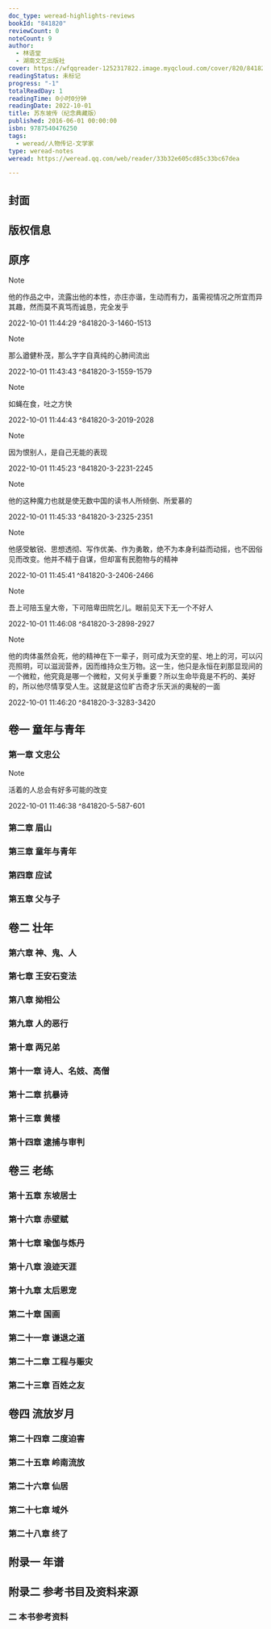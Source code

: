 ```yaml
---
doc_type: weread-highlights-reviews
bookId: "841820"
reviewCount: 0
noteCount: 9
author:
  - 林语堂
  - 湖南文艺出版社
cover: https://wfqqreader-1252317822.image.myqcloud.com/cover/820/841820/t7_841820.jpg
readingStatus: 未标记
progress: "-1"
totalReadDay: 1
readingTime: 0小时0分钟
readingDate: 2022-10-01
title: 苏东坡传（纪念典藏版）
published: 2016-06-01 00:00:00
isbn: 9787540476250
tags:
  - weread/人物传记-文学家
type: weread-notes
weread: https://weread.qq.com/web/reader/33b32e605cd85c33bc67dea

---
```



## 封面

## 版权信息

## 原序

> [!NOTE] 
> 他的作品之中，流露出他的本性，亦庄亦谐，生动而有力，虽需视情况之所宜而异其趣，然而莫不真笃而诚恳，完全发乎
> 
> 2022-10-01 11:44:29 ^841820-3-1460-1513

> [!NOTE] 
> 那么遒健朴茂，那么字字自真纯的心肺间流出
> 
> 2022-10-01 11:43:43 ^841820-3-1559-1579

> [!NOTE] 
> 如蝇在食，吐之方快
> 
> 2022-10-01 11:44:43 ^841820-3-2019-2028

> [!NOTE] 
> 因为恨别人，是自己无能的表现
> 
> 2022-10-01 11:45:23 ^841820-3-2231-2245

> [!NOTE] 
> 他的这种魔力也就是使无数中国的读书人所倾倒、所爱慕的
> 
> 2022-10-01 11:45:33 ^841820-3-2325-2351

> [!NOTE] 
> 他感受敏锐、思想透彻、写作优美、作为勇敢，绝不为本身利益而动摇，也不因俗见而改变。他并不精于自谋，但却富有民胞物与的精神
> 
> 2022-10-01 11:45:41 ^841820-3-2406-2466

> [!NOTE] 
> 吾上可陪玉皇大帝，下可陪卑田院乞儿。眼前见天下无一个不好人
> 
> 2022-10-01 11:46:08 ^841820-3-2898-2927

> [!NOTE] 
> 他的肉体虽然会死，他的精神在下一辈子，则可成为天空的星、地上的河，可以闪亮照明，可以滋润营养，因而维持众生万物。这一生，他只是永恒在刹那显现间的一个微粒，他究竟是哪一个微粒，又何关乎重要？所以生命毕竟是不朽的、美好的，所以他尽情享受人生。这就是这位旷古奇才乐天派的奥秘的一面
> 
> 2022-10-01 11:46:20 ^841820-3-3283-3420

## 卷一 童年与青年

### 第一章 文忠公

> [!NOTE] 
> 活着的人总会有好多可能的改变
> 
> 2022-10-01 11:46:38 ^841820-5-587-601

### 第二章 眉山

### 第三章 童年与青年

### 第四章 应试

### 第五章 父与子

## 卷二 壮年

### 第六章 神、鬼、人

### 第七章 王安石变法

### 第八章 拗相公

### 第九章 人的恶行

### 第十章 两兄弟

### 第十一章 诗人、名妓、高僧

### 第十二章 抗暴诗

### 第十三章 黄楼

### 第十四章 逮捕与审判

## 卷三 老练

### 第十五章 东坡居士

### 第十六章 赤壁赋

### 第十七章 瑜伽与炼丹

### 第十八章 浪迹天涯

### 第十九章 太后恩宠

### 第二十章 国画

### 第二十一章 谦退之道

### 第二十二章 工程与赈灾

### 第二十三章 百姓之友

## 卷四 流放岁月

### 第二十四章 二度迫害

### 第二十五章 岭南流放

### 第二十六章 仙居

### 第二十七章 域外

### 第二十八章 终了

## 附录一 年谱

## 附录二 参考书目及资料来源

### 二 本书参考资料

